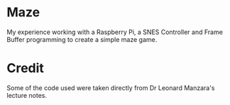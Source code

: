 # Maze
My experience working with a Raspberry Pi, a SNES Controller and Frame Buffer programming to create a simple maze game. 

# Credit
Some of the code used were taken directly from Dr Leonard Manzara's lecture notes.  
